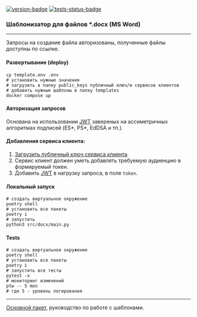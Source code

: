 [![version-badge][version-badge]][main-branch-link] [![tests-status-badge][tests-status-badge]][main-branch-link]

[version-badge]: https://img.shields.io/badge/version-0.1.0-%230071C5?style=for-the-badge&logo=semver&logoColor=orange
[tests-status-badge]: https://img.shields.io/badge/test-passed-green?style=for-the-badge&logo=pytest&logoColor=orange
[main-branch-link]: https://github.com/MavlinD/docx

### Шаблонизатор для файлов __*.docx__ (MS Word)

----

Запросы на создание файла авторизованы, полученные файлы доступны по ссылке.

#### Развертывание (deploy)
```shell
cp template.env .env
# установить нужные значения 
# загрузить в папку public_keys публичный ключ/и сервисов клиентов
# добавить нужные шаблоны в папку templates
docker compose up 
```

#### Авторизация запросов
Основана на использовании [JWT][1] завереных на ассиметричных алгоритмах подписей (ES*, PS*, EdDSA и тп.).


#### Добавления сервиса клиента:
1. [Загрузить публичный ключ сервиса клиента](public_keys/README.md).
2. Сервис клиент должен уметь добавлять требуемую аудиенцию в формируемый токен.
3. Добавить [JWT][1] в нагрузку запроса, в поле `token`. 


#### Локальный запуск  
```shell
# создать виртуальное окружение
poetry shell
# установить все пакеты
poetry i
# запустить
python3 src/docx/main.py
```

#### Tests
```shell
# создать виртуальное окружение
poetry shell
# установить все пакеты
poetry i
# запустить все тесты
pytest -x  
# мониторинг изменений
ptw -- 5 mon
# где 5 - уровень логирования 
```

[1]: https://datatracker.ietf.org/doc/html/rfc7519?roistat_visit=181883 "JWT"

----

[Основной пакет](https://docxtpl.readthedocs.io/en/latest/#indices-and-tables), руководство по работе с шаблонами.    
